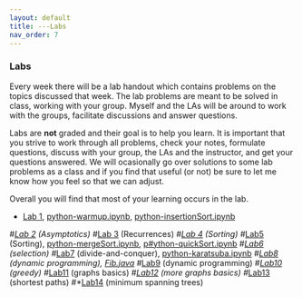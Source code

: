 ```yaml
---
layout: default 
title: ---Labs 
nav_order: 7
---
```


### Labs 

Every week there will be a lab handout which contains problems on the
topics discussed that week. The lab problems are meant to be solved in
class, working with your group.  Myself and the LAs will be around to
work with the groups, facilitate discussions and answer questions.

Labs are __not__ graded and their goal is to help you learn. It is
important that you strive to work through all problems, check your
notes, formulate questions, discuss with your group, the LAs and the
instructor, and get your questions answered. We will ocasionally go
over solutions to some lab problems as a class and if you find that
useful (or not) be sure to let me know how you feel so that we can
adjust.

Overall you will  find that most of your learning occurs in the lab. 


* [Lab 1](docs/lab1.pdf), [python-warmup.ipynb](docs/python-warmup.ipynb), [python-insertionSort.ipynb](docs/python-insertionSort.ipynb)


#*[Lab 2](docs/lab2.pdf) (Asymptotics) 
#*[Lab 3](docs/lab3.pdf) (Recurrences)
#*[Lab 4](docs/lab4.pdf) (Sorting)
#*[Lab5](docs/lab5.pdf) (Sorting), [python-mergeSort.ipynb](docs/python-mergesort.ipynb), [p#ython-quickSort.ipynb](/docs/python-quicksort.ipynb)
#*[Lab6](docs/lab6.pdf) (selection)
#*[Lab7](docs/lab7.pdf) (divide-and-conquer), [python-karatsuba.ipynb](docs/python-Karatsuba#.ipynb)
#*[Lab8](docs/lab8.pdf) (dynamic programming), [Fib.java](docs/Fib.java)
#*[Lab9](docs/lab9.pdf) (dynamic programming)
#*[Lab10](docs/lab10.pdf) (greedy)
#*[Lab11](docs/lab11.pdf) (graphs basics)
#*[Lab12](docs/lab12.pdf) (more graphs basics)
#*[Lab13](docs/lab13.pdf) (shortest paths)
#*[Lab14](docs/lab14.pdf) (minimum spanning trees)
